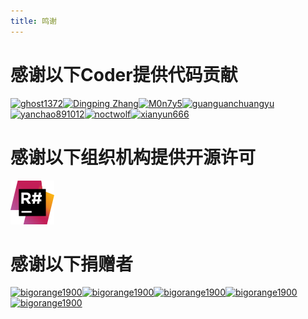 ```yaml
---
title: 鸣谢
---
```


# 感谢以下Coder提供代码贡献

<p><a style="border:0" href="https://github.com/ghost1372" target="_blank" rel="noopener"><img width="120" height="120" src="https://avatars0.githubusercontent.com/u/9213496?s=400&amp;v=4" alt="ghost1372"></a><a style="border:0" href="https://github.com/DingpingZhang" target="_blank" rel="noopener"><img width="120" height="120" src="https://avatars0.githubusercontent.com/u/8541016?s=400&v=4" alt="Dingping Zhang"></a><a style="border:0" href="https://github.com/M0n7y5" target="_blank" rel="noopener"><img width="120" height="120" src="https://avatars0.githubusercontent.com/u/17201053?s=400&v=4" alt="M0n7y5"></a><a style="border:0" href="https://github.com/guanguanchuangyu" target="_blank" rel="noopener"><img width="120" height="120" src="https://avatars1.githubusercontent.com/u/25916858?s=400&v=4" alt="guanguanchuangyu"></a><a style="border:0" href="https://github.com/yanchao891012" target="_blank" rel="noopener"><img width="120" height="120" src="https://avatars0.githubusercontent.com/u/16846702?s=400&v=4" alt="yanchao891012"></a><a style="border:0" href="https://github.com/noctwolf" target="_blank" rel="noopener"><img width="120" height="120" src="https://avatars3.githubusercontent.com/u/21022467?s=400&v=4" alt="noctwolf"></a><a style="border:0" href="https://github.com/xianyun666" target="_blank" rel="noopener"><img width="120" height="120" src="https://avatars1.githubusercontent.com/u/22339210?s=400&v=4" alt="xianyun666"></a></p>

# 感谢以下组织机构提供开源许可

<p><a style="border:0" href="https://www.jetbrains.com/?from=HandyControl" target="_blank" rel="noopener"><img width="70" height="70" src="https://raw.githubusercontent.com/HandyOrg/HandyOrgResource/master/HandyControl/Resources/resharper_logo.png" alt="JetBrains"></a></p>

# 感谢以下捐赠者

<p><a style="border:0" href="https://github.com/bigorange1900" target="_blank" rel="noopener"><img width="120" height="120" src="https://avatars1.githubusercontent.com/u/49062011?s=400&v=4" alt="bigorange1900"></a><a style="border:0" href="https://github.com/14632791" target="_blank" rel="noopener"><img width="120" height="120" src="https://avatars3.githubusercontent.com/u/27358331?s=400&v=4" alt="bigorange1900"></a><a style="border:0" href="https://github.com/IUpdatable" target="_blank" rel="noopener"><img width="120" height="120" src="https://avatars2.githubusercontent.com/u/51181716?s=400&v=4" alt="bigorange1900"></a><a style="border:0" href="https://github.com/maplewei" target="_blank" rel="noopener"><img width="120" height="120" src="https://avatars1.githubusercontent.com/u/13778095?s=400&v=4" alt="bigorange1900"></a><a style="border:0" href="https://github.com/sunshang-hl" target="_blank" rel="noopener"><img width="120" height="120" src="https://avatars1.githubusercontent.com/u/34593206?s=400&v=4" alt="bigorange1900"></a></p>